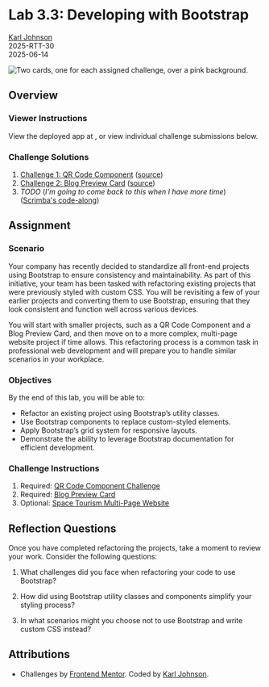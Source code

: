 # Lab 3.3: Developing with Bootstrap

[Karl Johnson](https://github.com/hirekarl/)  
2025-RTT-30  
<date datetime="2025-06-14">2025-06-14</date>  

![Two cards, one for each assigned challenge, over a pink background.]()

## Overview
### Viewer Instructions
View the deployed app at [](), or view individual challenge submissions below.

### Challenge Solutions

1. [Challenge 1: QR Code Component]() ([source](./01_qr_code_component/))
2. [Challenge 2: Blog Preview Card]() ([source](./02_blog_preview_card/))
3. *TODO* (*I'm going to come back to this when I have more time*) ([Scrimba's code-along](https://v2.scrimba.com/build-a-space-travel-website-c014))

## Assignment
### Scenario
Your company has recently decided to standardize all front-end projects using Bootstrap to ensure consistency and maintainability. As part of this initiative, your team has been tasked with refactoring existing projects that were previously styled with custom CSS. You will be revisiting a few of your earlier projects and converting them to use Bootstrap, ensuring that they look consistent and function well across various devices.

You will start with smaller projects, such as a QR Code Component and a Blog Preview Card, and then move on to a more complex, multi-page website project if time allows. This refactoring process is a common task in professional web development and will prepare you to handle similar scenarios in your workplace.

### Objectives
By the end of this lab, you will be able to:

- Refactor an existing project using Bootstrap’s utility classes.
- Use Bootstrap components to replace custom-styled elements.
- Apply Bootstrap’s grid system for responsive layouts.
- Demonstrate the ability to leverage Bootstrap documentation for efficient development.

### Challenge Instructions

1. Required: [QR Code Component Challenge](https://www.frontendmentor.io/challenges/qr-code-component-iux_sIO_H)
2. Required: [Blog Preview Card](https://www.frontendmentor.io/challenges/blog-preview-card-ckPaj01IcS)
3. Optional: [Space Tourism Multi-Page Website](https://www.frontendmentor.io/challenges/space-tourism-multipage-website-gRWj1URZ3)

## Reflection Questions
Once you have completed refactoring the projects, take a moment to review your work. Consider the following questions:

1. What challenges did you face when refactoring your code to use Bootstrap?



2. How did using Bootstrap utility classes and components simplify your styling process?



3. In what scenarios might you choose not to use Bootstrap and write custom CSS instead?



## Attributions
- Challenges by [Frontend Mentor](https://www.frontendmentor.io?ref=challenge). Coded by [Karl Johnson](https://github.com/hirekarl).
